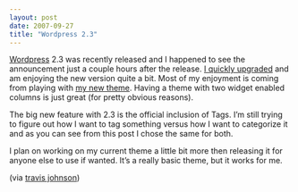 ```yaml
---
layout: post
date: 2007-09-27
title: "Wordpress 2.3"
---
```

<p><a href="http://wordpress.org/" title="WordPress › Blog Tool and Weblog Platform">Wordpress</a> 2.3 was recently released and I happened to see the announcement just a couple hours after the release. <a href="http://www.eightfivethree.com/2007/02/19/installing-wordpress-and-keeping-it-up-to-date/" title="travis johnson">I quickly upgraded</a> and am enjoying the new version quite a bit. Most of my enjoyment is coming from playing with <a href="http://www.eightfivethree.com/2007/09/23/new-theme/" title="travis johnson">my new theme</a>. Having a theme with two widget enabled columns is just great (for pretty obvious reasons).</p><p>The big new feature with 2.3 is the official inclusion of Tags. I’m still trying to figure out how I want to tag something versus how I want to categorize it and as you can see from this post I chose the same for both.</p><p>I plan on working on my current theme a little bit more then releasing it for anyone else to use if wanted. It’s a really basic theme, but it works for me.</p><p>
 (via <a href="http://www.eightfivethree.com/2007/09/27/wordpress-23/">travis johnson</a>)</p>